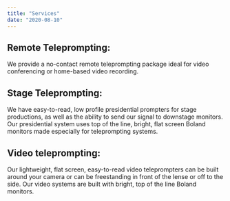 ```yaml
---
title: "Services"
date: "2020-08-10"
---
```


## Remote Teleprompting:

We provide a no-contact remote teleprompting package ideal for video conferencing or home-based video recording.

## Stage Teleprompting:

We have easy-to-read, low profile presidential prompters for stage productions, as well as the ability to send our signal to downstage monitors.  Our presidential system uses top of the line, bright, flat screen Boland monitors made especially for teleprompting systems.

 

## Video teleprompting:

Our lightweight, flat screen, easy-to-read video teleprompters can be built around your camera or can be freestanding in front of the lense or off to the side.   Our video systems are built with bright, top of the line Boland monitors.